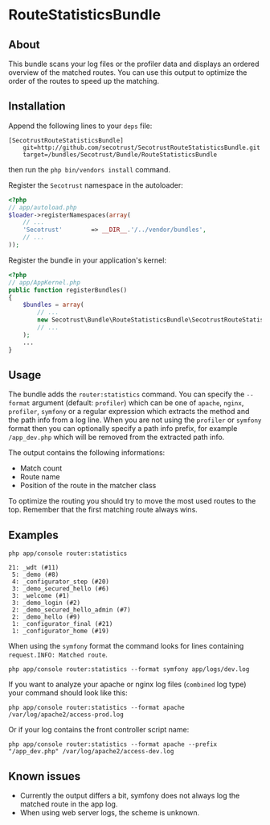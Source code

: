 # RouteStatisticsBundle #

## About ##

This bundle scans your log files or the profiler data and displays an ordered
overview of the matched routes. You can use this output to optimize the order
of the routes to speed up the matching.

## Installation ##

Append the following lines to your `deps` file:

    [SecotrustRouteStatisticsBundle]
        git=http://github.com/secotrust/SecotrustRouteStatisticsBundle.git
        target=/bundles/Secotrust/Bundle/RouteStatisticsBundle

then run the `php bin/vendors install` command.

Register the `Secotrust` namespace in the autoloader:

``` php
<?php
// app/autoload.php
$loader->registerNamespaces(array(
    // ...
    'Secotrust'        => __DIR__.'/../vendor/bundles',
    // ...
));
```

Register the bundle in your application's kernel:

``` php
<?php
// app/AppKernel.php
public function registerBundles()
{
    $bundles = array(
        // ...
        new Secotrust\Bundle\RouteStatisticsBundle\SecotrustRouteStatisticsBundle(),
        // ...
    );
    ...
}
```

## Usage ##

The bundle adds the `router:statistics` command. You can specify the `--format`
argument (default: `profiler`) which can be one of `apache`, `nginx`, `profiler`,
`symfony` or a regular expression which extracts the method and the path info from
a log line. When you are not using the `profiler` or `symfony` format then you can
optionally specify a path info prefix, for example `/app_dev.php` which will
be removed from the extracted path info.

The output contains the following informations:

* Match count
* Route name
* Position of the route in the matcher class

To optimize the routing you should try to move the most used routes to the top.
Remember that the first matching route always wins.

## Examples ##

    php app/console router:statistics

```
21: _wdt (#11)
 5: _demo (#8)
 4: _configurator_step (#20)
 3: _demo_secured_hello (#6)
 3: _welcome (#1)
 3: _demo_login (#2)
 2: _demo_secured_hello_admin (#7)
 2: _demo_hello (#9)
 1: _configurator_final (#21)
 1: _configurator_home (#19)
```

When using the `symfony` format the command looks for lines containing
`request.INFO: Matched route`.

    php app/console router:statistics --format symfony app/logs/dev.log

If you want to analyze your apache or nginx log files (`combined` log type)
your command should look like this:

    php app/console router:statistics --format apache /var/log/apache2/access-prod.log

Or if your log contains the front controller script name:

    php app/console router:statistics --format apache --prefix "/app_dev.php" /var/log/apache2/access-dev.log

## Known issues ##

* Currently the output differs a bit, symfony does not always log the matched route in the app log.
* When using web server logs, the scheme is unknown.

